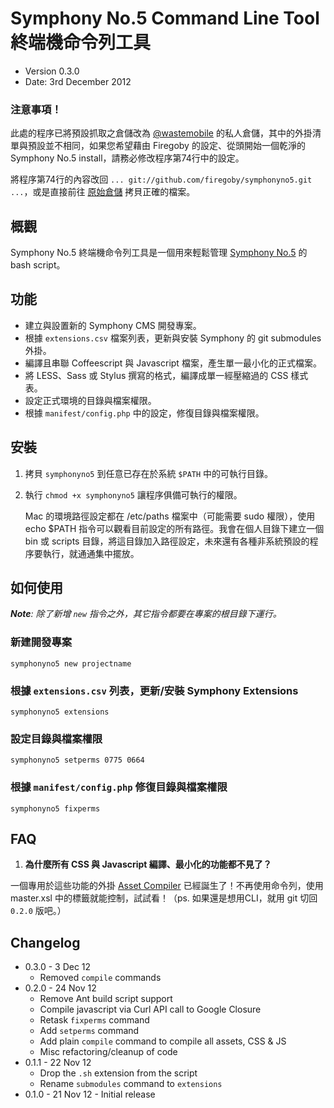 # Symphony No.5 Command Line Tool 終端機命令列工具

* Version 0.3.0
* Date: 3rd December 2012

### 注意事項！

此處的程序已將預設抓取之倉儲改為 [@wastemobile](http://github/wastemobile) 的私人倉儲，其中的外掛清單與預設並不相同，如果您希望藉由 Firegoby 的設定、從頭開始一個乾淨的 Symphony No.5 install，請務必修改程序第74行中的設定。

將程序第74行的內容改回 `... git://github.com/firegoby/symphonyno5.git ...`，或是直接前往 [原始倉儲](https://github.com/firegoby/symphonyno5.sh) 拷貝正確的檔案。

## 概觀

Symphony No.5 終端機命令列工具是一個用來輕鬆管理 [Symphony No.5](http://github.com/firegoby/symphonyno5.git) 的 bash script。

## 功能

* 建立與設置新的 Symphony CMS 開發專案。
* 根據 `extensions.csv` 檔案列表，更新與安裝 Symphony 的 git submodules 外掛。
* 編譯且串聯 Coffeescript 與 Javascript 檔案，產生單一最小化的正式檔案。
* 將 LESS、Sass 或 Stylus 撰寫的格式，編譯成單一經壓縮過的 CSS 樣式表。
* 設定正式環境的目錄與檔案權限。
* 根據 `manifest/config.php` 中的設定，修復目錄與檔案權限。

## 安裝

1. 拷貝 `symphonyno5` 到任意已存在於系統 `$PATH` 中的可執行目錄。
2. 執行 `chmod +x symphonyno5` 讓程序俱備可執行的權限。

	Mac 的環境路徑設定都在 /etc/paths 檔案中（可能需要 sudo 權限），使用 echo $PATH 指令可以觀看目前設定的所有路徑。我會在個人目錄下建立一個 bin 或 scripts 目錄，將這目錄加入路徑設定，未來還有各種非系統預設的程序要執行，就通通集中擺放。

## 如何使用

***Note**: 除了新增 `new` 指令之外，其它指令都要在專案的根目錄下運行。*

### 新建開發專案

    symphonyno5 new projectname

### 根據 `extensions.csv` 列表，更新/安裝 Symphony Extensions 

    symphonyno5 extensions

### 設定目錄與檔案權限

    symphonyno5 setperms 0775 0664

### 根據 `manifest/config.php` 修復目錄與檔案權限

    symphonyno5 fixperms

## FAQ

1. **為什麼所有 CSS 與 Javascript 編譯、最小化的功能都不見了？**

  一個專用於這些功能的外掛 [Asset Compiler](http://github.com/firegoby/asset_compiler) 已經誕生了！不再使用命令列，使用 master.xsl 中的標籤就能控制，試試看！（ps. 如果還是想用CLI，就用 git 切回 `0.2.0` 版吧。）

## Changelog

* 0.3.0 - 3 Dec 12
  * Removed `compile` commands
* 0.2.0 - 24 Nov 12
  * Remove Ant build script support
  * Compile javascript via Curl API call to Google Closure
  * Retask `fixperms` command
  * Add `setperms` command
  * Add plain `compile` command to compile all assets, CSS & JS
  * Misc refactoring/cleanup of code
* 0.1.1 - 22 Nov 12 
  * Drop the `.sh` extension from the script
  * Rename `submodules` command to `extensions`
* 0.1.0 - 21 Nov 12 - Initial release